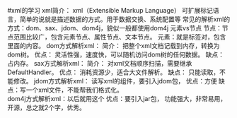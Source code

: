 #xml的学习
xml简介：
    xml（Extensible Markup Language） 可扩展标记语言，简单的说就是描述数据的方式。用于数据交换、系统配置等
    常见的解析xml的方式：dom、sax、jdom、dom4j，貌似一般都使用dom4j
    元素vs节点
        节点：节点范围比较广，包含元素节点、属性节点、文本节点。
        元素：就是标签对，包含里面的内容。
dom方式解析xml：
    简介：
        把整个xml文档记载到内存，转换为dom树。
    优点：
        灵活性强，速度快，可以随机访问dom树的任何数据。
    缺点：
        占内存。
sax方式解析xml：
    简介：
        对xml文档顺序扫描，需要继承DefaultHandler。
    优点：
        消耗资源少，适合大文件解析。
    缺点：
        只能读取，不能修改。
jdom方式解析xml：
    读写xml的组件，要引入jdom包，
    优点：方便
    缺点：写一个xml文件，不能帮我们格式化。     
dom4j方式解析xml：以后就用这个
    优点：要引入jar包，
        功能强大，非常易用，开源，总之就2个字，优秀。
    
        